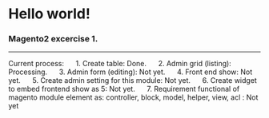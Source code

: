 # Hello world!
### Magento2 excercise 1.
---


Current process:
&nbsp;&nbsp;&nbsp;&nbsp; 1. Create table: Done.
&nbsp;&nbsp;&nbsp;&nbsp; 2. Admin grid (listing): Processing.
&nbsp;&nbsp;&nbsp;&nbsp; 3. Admin form (editing): Not yet.
&nbsp;&nbsp;&nbsp;&nbsp; 4. Front end show: Not yet.
&nbsp;&nbsp;&nbsp;&nbsp; 5. Create admin setting for this module: Not yet.
&nbsp;&nbsp;&nbsp;&nbsp; 6. Create widget to embed frontend show as 5: Not yet.
&nbsp;&nbsp;&nbsp;&nbsp; 7. Requirement functional of magento module element as: controller, block, model, helper, view, acl : Not yet
